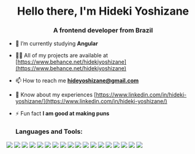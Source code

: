 <h1 align="center">Hello there, I'm Hideki Yoshizane</h1>
<h3 align="center">A frontend developer from Brazil</h3>

- 🌱 I’m currently studying **Angular**

- 👨‍💻 All of my projects are available at [https://www.behance.net/hidekiyoshizane](https://www.behance.net/hidekiyoshizane)

- 📫 How to reach me **hideyoshizane@gmail.com**

- 📄 Know about my experiences [https://www.linkedin.com/in/hideki-yoshizane/](https://www.linkedin.com/in/hideki-yoshizane/)

- ⚡ Fun fact **I am good at making puns**

  <h3 align="left">Languages and Tools:</h3>
<p align="left"> 
  <img src="https://img.shields.io/badge/Bootstrap-563D7C?style=for-the-badge&logo=bootstrap&logoColor=white"/>
  <img src="https://img.shields.io/badge/C-00599C?style=for-the-badge&logo=c&logoColor=white"/>
  <img src="https://img.shields.io/badge/C%2B%2B-00599C?style=for-the-badge&logo=c%2B%2B&logoColor=white"/>
  <img src="https://img.shields.io/badge/CSS3-1572B6?style=for-the-badge&logo=css3&logoColor=white"/>
  <img src="https://img.shields.io/badge/Express%20js-000000?style=for-the-badge&logo=express&logoColor=white"/>
  <img src="https://img.shields.io/badge/Figma-F24E1E?style=for-the-badge&logo=figma&logoColor=white"/>
  <img src="https://img.shields.io/badge/HTML5-E34F26?style=for-the-badge&logo=html5&logoColor=white"/>
  <img src="https://img.shields.io/badge/Illustrator-FF9A00?style=for-the-badge&logo=adobe%20illustrator&logoColor=white"/>
  <img src="https://img.shields.io/badge/JavaScript-323330?style=for-the-badge&logo=javascript&logoColor=F7DF1E"/>
  <img src="https://img.shields.io/badge/MongoDB-4EA94B?style=for-the-badge&logo=mongodb&logoColor=white"/>
  <img src="https://img.shields.io/badge/MySQL-005C84?style=for-the-badge&logo=mysql&logoColor=white"/>
  <img src="https://img.shields.io/badge/next%20js-000000?style=for-the-badge&logo=nextdotjs&logoColor=white"/>
  <img src="https://img.shields.io/badge/Node%20js-339933?style=for-the-badge&logo=nodedotjs&logoColor=white"/>
  <img src="https://img.shields.io/badge/Photoshop-31A8FF?style=for-the-badge&logo=Adobe%20Photoshop&logoColor=black"/>
  <img src="https://img.shields.io/badge/Postman-FF6C37?style=for-the-badge&logo=Postman&logoColor=white"/>
  <img src="https://img.shields.io/badge/Python-FFD43B?style=for-the-badge&logo=python&logoColor=blue"/>
  <img src="https://img.shields.io/badge/React-20232A?style=for-the-badge&logo=react&logoColor=61DAFB"/>
  <img src="https://img.shields.io/badge/Redux-593D88?style=for-the-badge&logo=redux&logoColor=white"/>
<p/>

